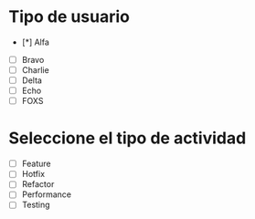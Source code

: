 # Tipo de usuario

- [*] Alfa
- [ ] Bravo
- [ ] Charlie
- [ ] Delta
- [ ] Echo
- [ ] FOXS

# Seleccione el tipo de actividad

- [ ] Feature
- [ ] Hotfix
- [ ] Refactor
- [ ] Performance
- [ ] Testing
